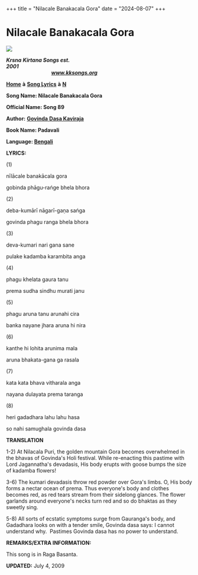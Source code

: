 +++
title = "Nilacale Banakacala Gora"
date = "2024-08-07"
+++

# Nilacale Banakacala Gora
**[![](http://kksongs.org/image_files/image002.jpg)](http://kksongs.org/)**

**_Krsna_** **_Kirtana Songs est. 2001_**                                                                                                                                                      **_www.kksongs.org_**

**[Home](http://kksongs.org/)** **à** **[Song Lyrics](http://kksongs.org/lyrics.html)** **à** **[N](http://kksongs.org/songs/song_n.html)**

**Song Name: Nilacale Banakacala Gora**

**Official Name: Song 89**

**Author:** [**Govinda** **Dasa Kaviraja**](http://kksongs.org/authors/list/govindadasa.html)

**Book Name: Padavali**

**Language: [Bengali](http://kksongs.org/language/list/bengali.html)**

**LYRICS:**

(1)

nīlācale banakācala gora

gobinda phāgu-rańge bhela bhora

(2)

deba-kumārī nāgarī-gaṇa sańga

govinda phagu ranga bhela bhora

(3)

deva-kumari nari gana sane

pulake kadamba karambita anga

(4)

phagu khelata gaura tanu

prema sudha sindhu murati janu

(5)

phagu aruna tanu arunahi cira

banka nayane jhara aruna hi nira

(6)

kanthe hi lohita arunima mala

aruna bhakata-gana ga rasala

(7)

kata kata bhava vitharala anga

nayana dulayata prema taranga

(8)

heri gadadhara lahu lahu hasa

so nahi samughala govinda dasa

**TRANSLATION**

1-2) At Nilacala Puri, the golden mountain Gora becomes overwhelmed in the bhavas of Govinda's Holi festival. While re-enacting this pastime with Lord Jagannatha's devadasis, His body erupts with goose bumps the size of kadamba flowers!

3-6) The kumari devadasis throw red powder over Gora's limbs. O, His body forms a nectar ocean of prema. Thus everyone's body and clothes becomes red, as red tears stream from their sidelong glances. The flower garlands around everyone's necks turn red and so do bhaktas as they sweetly sing.

5-8) All sorts of ecstatic symptoms surge from Gauranga's body, and Gadadhara looks on with a tender smile, Govinda dasa says: I cannot understand why.  Pastimes Govinda dasa has no power to understand.

**REMARKS/EXTRA INFORMATION:**

This song is in Raga Basanta.

**UPDATED:** July 4, 2009